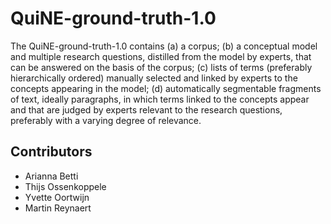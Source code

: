 # QuiNE-ground-truth-1.0
The QuiNE-ground-truth-1.0 contains
(a) a corpus;
(b) a conceptual model and multiple research questions, distilled from the model by experts, that can be answered on the basis of the corpus; 
(c) lists of terms (preferably hierarchically ordered) manually selected and linked by experts to the concepts appearing in the model; 
(d) automatically segmentable fragments of text, ideally paragraphs, in which terms linked to the concepts appear and that are judged by experts relevant to the research questions, preferably with a varying degree of relevance.

## Contributors 
- Arianna Betti 
- Thijs Ossenkoppele 
- Yvette Oortwijn 
- Martin Reynaert
